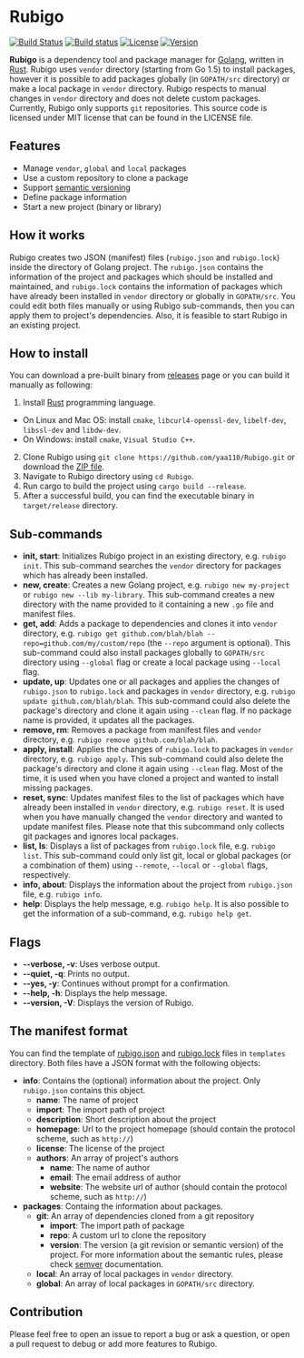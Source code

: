 Rubigo
======
[![Build Status](https://travis-ci.com/yaa110/Rubigo.svg?token=xNaSKxmvymWjkmCT5hnf&branch=master)](https://travis-ci.com/yaa110/Rubigo) [![Build status](https://ci.appveyor.com/api/projects/status/iqapg43k4pi85v43?svg=true)](https://ci.appveyor.com/project/yaa110/rubigo) [![License](http://img.shields.io/:license-mit-blue.svg)](https://github.com/yaa110/Rubigo/blob/master/LICENSE) [![Version](https://img.shields.io/badge/version-1.0.0--beta-blue.svg)](https://github.com/yaa110/Rubigo/releases)

**Rubigo** is a dependency tool and package manager for [Golang](https://golang.org/), written in [Rust](https://www.rust-lang.org/en-US/). Rubigo uses `vendor` directory (starting from Go 1.5) to install packages, however it is possible to add packages globally (in `GOPATH/src` directory) or make a local package in `vendor` directory. Rubigo respects to manual changes in `vendor` directory and does not delete custom packages. Currently, Rubigo only supports `git` repositories. This source code is licensed under MIT license that can be found in the LICENSE file.

## Features
- Manage `vendor`, `global` and `local` packages
- Use a custom repository to clone a package
- Support [semantic versioning](http://semver.org/)
- Define package information
- Start a new project (binary or library)

## How it works
Rubigo creates two JSON (manifest) files (`rubigo.json` and `rubigo.lock`) inside the directory of Golang project. The `rubigo.json` contains the information of the project and packages which should be installed and maintained, and `rubigo.lock` contains the information of packages which have already been installed in `vendor` directory or globally in `GOPATH/src`. You could edit both files manually or using Rubigo sub-commands, then you can apply them to project's dependencies. Also, it is feasible to start Rubigo in an existing project.

## How to install
You can download a pre-built binary from [releases](https://github.com/yaa110/Rubigo/releases) page or you can build it manually as following:
1. Install [Rust](https://www.rust-lang.org/en-US/) programming language.
  * On Linux and Mac OS: install `cmake`, `libcurl4-openssl-dev`, `libelf-dev`, `libssl-dev` and `libdw-dev`.
  * On Windows: install `cmake`, `Visual Studio C++`.
2. Clone Rubigo using `git clone https://github.com/yaa110/Rubigo.git` or download the [ZIP file](https://github.com/yaa110/Rubigo/archive/master.zip).
1. Navigate to Rubigo directory using `cd Rubigo`.
1. Run cargo to build the project using `cargo build --release`.
1. After a successful build, you can find the executable binary in `target/release` directory.

## Sub-commands
- **init, start**: Initializes Rubigo project in an existing directory, e.g. `rubigo init`. This sub-command searches the `vendor` directory for packages which has already been installed.
- **new, create**: Creates a new Golang project, e.g. `rubigo new my-project` or `rubigo new --lib my-library`. This sub-command creates a new directory with the name provided to it containing a new `.go` file and manifest files.
- **get, add**: Adds a package to dependencies and clones it into `vendor` directory, e.g. `rubigo get github.com/blah/blah --repo=github.com/my/custom/repo` (the `--repo` argument is optional). This sub-command could also install packages globally to `GOPATH/src` directory using `--global` flag or create a local package using `--local` flag.
- **update, up**: Updates one or all packages and applies the changes of `rubigo.json` to `rubigo.lock` and packages in `vendor` directory, e.g. `rubigo update github.com/blah/blah`. This sub-command could also delete the package's directory and clone it again using `--clean` flag. If no package name is provided, it updates all the packages.
- **remove, rm**: Removes a package from manifest files and `vendor` directory, e.g. `rubigo remove github.com/blah/blah`.
- **apply, install**: Applies the changes of `rubigo.lock` to packages in `vendor` directory, e.g. `rubigo apply`. This sub-command could also delete the package's directory and clone it again using `--clean` flag. Most of the time, it is used when you have cloned a project and wanted to install missing packages.
- **reset, sync**: Updates manifest files to the list of packages which have already been installed in `vendor` directory, e.g. `rubigo reset`. It is used when you have manually changed the `vendor` directory and wanted to update manifest files. Please note that this subcommand only collects git packages and ignores local packages.
- **list, ls**: Displays a list of packages from `rubigo.lock` file, e.g. `rubigo list`. This sub-command could only list git, local or global packages (or a combination of them) using `--remote`, `--local` or `--global` flags, respectively.
- **info, about**: Displays the information about the project from `rubigo.json` file, e.g. `rubigo info`.
- **help**: Displays the help message, e.g. `rubigo help`. It is also possible to get the information of a sub-command, e.g. `rubigo help get`.

## Flags
- **--verbose, -v**: Uses verbose output.
- **--quiet, -q**: Prints no output.
- **--yes, -y**: Continues without prompt for a confirmation.
- **--help, -h**: Displays the help message.
- **--version, -V**: Displays the version of Rubigo.

## The manifest format
You can find the template of [rubigo.json](https://github.com/yaa110/Rubigo/blob/master/templates/rubigo.json) and [rubigo.lock](https://github.com/yaa110/Rubigo/blob/master/templates/rubigo.lock) files in `templates` directory. Both files have a JSON format with the following objects:

- **info**: Contains the (optional) information about the project. Only `rubigo.json` contains this object.
  * **name**: The name of project
  * **import**: The import path of project
  * **description**: Short description about the project
  * **homepage**: Url to the project homepage (should contain the protocol scheme, such as `http://`)
  * **license**: The license of the project
  * **authors**: An array of project's authors
    * **name**: The name of author
    * **email**: The email address of author
    * **website**: The website url of author (should contain the protocol scheme, such as `http://`)
- **packages**: Containg the information about packages.
  * **git**: An array of dependencies cloned from a git repository
    * **import**: The import path of package
    * **repo**: A custom url to clone the repository
    * **version**: The version (a git revision or semantic version) of the project. For more information about the semantic rules, please check [semver](https://github.com/steveklabnik/semver) documentation.
  * **local**: An array of local packages in `vendor` directory.
  * **global**: An array of local packages in `GOPATH/src` directory.

## Contribution
Please feel free to open an issue to report a bug or ask a question, or open a pull request to debug or add more features to Rubigo.

